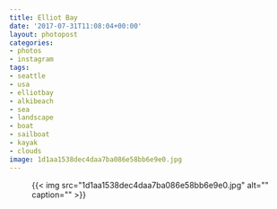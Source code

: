 ```yaml
---
title: Elliot Bay
date: '2017-07-31T11:08:04+00:00'
layout: photopost
categories:
- photos
- instagram
tags:
- seattle
- usa
- elliotbay
- alkibeach
- sea
- landscape
- boat
- sailboat
- kayak
- clouds
image: 1d1aa1538dec4daa7ba086e58bb6e9e0.jpg
---
```


<figure class="photo photo--square">
  {{< img src="1d1aa1538dec4daa7ba086e58bb6e9e0.jpg" alt="" caption="" >}}

</figure>





